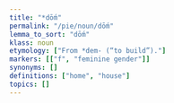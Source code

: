 ```yaml
---
title: "*dṓm"
permalink: "/pie/noun/dṓm"
lemma_to_sort: "dṓm"
klass: noun
etymology: ["From *dem- (“to build”)."]
markers: [["f", "feminine gender"]]
synonyms: []
definitions: ["home", "house"]
topics: []
---
```

